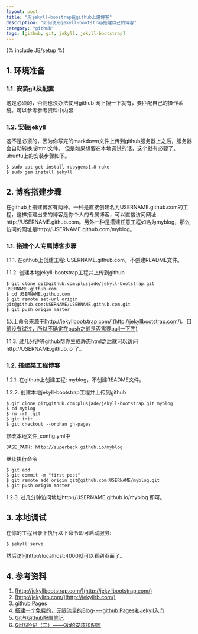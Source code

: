 ```yaml
---
layout: post
title: "用jekyll-boostrap在github上建博客"
description: "如何使用jekyll-bootstrap搭建自己的博客"
category: "github"
tags: [github, git, jekyll, jekyll-bootstrap]
---
```

{% include JB/setup %}

## 1. 环境准备
### 1.1. 安装git及配置
这是必须的，否则也没办法使用github
网上搜一下就有，要匹配自己的操作系统。可以参考参考资料中内容
### 1.2. 安装jekyll
这不是必须的，因为你写完的markdown文件上传到github服务器上之后，服务器会自动转换成html文件。
但是如果想要在本地调试的话，这个就有必要了。
ubuntu上的安装步骤如下。

	$ sudo apt-get install rubygems1.8 rake
	$ sudo gem install jekyll

## 2. 博客搭建步骤
在github上搭建博客有两种。一种是直接创建名为USERNAME.github.com的工程，这样搭建出来的博客是你个人的专属博客，可以直接访问网址http://USERNAME.github.com。另外一种是搭建任意工程如名为myblog，那么访问的网址是http://USERNAME.github.com/myblog。

### 1.1. 搭建个人专属博客步骤

1.1.1. 在github上创建工程: USERNAME.github.com，不创建README文件。

1.1.2. 创建本地jekyll-bootstrap工程并上传到github

    $ git clone git@github.com:plusjade/jekyll-bootstrap.git USERNAME.github.com
    $ cd USERNAME.github.com
    $ git remote set-url origin git@github.com:USERNAME/USERNAME.github.com.git
    $ git push origin master
 (以上命令来源于[http://jekyllbootstrap.com/](http://jekyllbootstrap.com/)。目前没有试过，所以不确定在push之前是否需要pull一下先)

1.1.3. 过几分钟等github帮你生成静态html之后就可以访问http://USERNAME.github.io 了。

### 1.2. 搭建某工程博客

1.2.1. 在github上创建工程: myblog，不创建README文件。

1.2.2. 创建本地jekyll-bootstrap工程并上传到github
    
    $ git clone git@github.com:plusjade/jekyll-bootstrap.git myblog
    $ cd myblog
    $ rm -rf .git
    $ git init
    $ git checkout --orphan gh-pages
修改本地文件_config.yml中 
    
    BASE_PATH: http://superbeck.github.io/myblog
继续执行命令
    
    $ git add .
    $ git commit -m "first post"
    $ git remote add origin git@github.com:USERNAME/myblog.git
    $ git push origin master

1.2.3. 过几分钟访问地址http://USERNAME.github.io/myblog 即可。

## 3. 本地调试
在你的工程目录下执行以下命令即可启动服务:

	$ jekyll serve
然后访问http://localhost:4000就可以看到页面了。
## 4. 参考资料
1. [http://jekyllbootstrap.com/](http://jekyllbootstrap.com/)
2. [http://jekyllrb.com/](http://jekyllrb.com/)
3. [github Pages](http://pages.github.com/)
4. [搭建一个免费的，无限流量的Blog----github Pages和Jekyll入门](http://www.ruanyifeng.com/blog/2012/08/blogging_with_jekyll.html)
5. [Git与Github配置笔记](http://blog.csdn.net/poisonchry/article/details/7706507)
6. [Git历险记（二）——Git的安装和配置](http://www.infoq.com/cn/news/2011/01/git-adventures-install-config)
